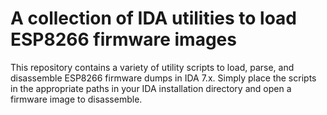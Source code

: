 # A collection of IDA utilities to load ESP8266 firmware images

This repository contains a variety of utility scripts to load, parse, and disassemble ESP8266 firmware dumps in IDA 7.x.
Simply place the scripts in the appropriate paths in your IDA installation directory and open a firmware image to disassemble.
